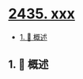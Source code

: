 # [2435. xxx](https://github.com/Tdahuyou/TNotes.leetcode/tree/main/notes/2435.%20xxx)

<!-- region:toc -->

- [1. 📝 概述](#1--概述)

<!-- endregion:toc -->

## 1. 📝 概述
